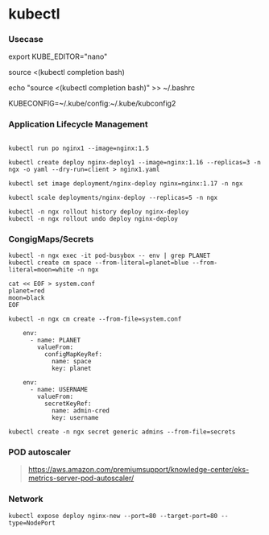 #  kubectl


### Usecase 

export KUBE_EDITOR="nano"

source <(kubectl completion bash)

echo "source <(kubectl completion bash)" >> ~/.bashrc

KUBECONFIG=~/.kube/config:~/.kube/kubconfig2

### Application Lifecycle Management

```

kubectl run po nginx1 --image=nginx:1.5

kubectl create deploy nginx-deploy1 --image=nginx:1.16 --replicas=3 -n ngx -o yaml --dry-run=client > nginx1.yaml

kubectl set image deployment/nginx-deploy nginx=nginx:1.17 -n ngx

kubectl scale deployments/nginx-deploy --replicas=5 -n ngx

kubectl -n ngx rollout history deploy nginx-deploy
kubectl -n ngx rollout undo deploy nginx-deploy

```

### CongigMaps/Secrets

```
kubectl -n ngx exec -it pod-busybox -- env | grep PLANET
kubectl create cm space --from-literal=planet=blue --from-literal=moon=white -n ngx

cat << EOF > system.conf
planet=red
moon=black
EOF

kubectl -n ngx cm create --from-file=system.conf

    env:
      - name: PLANET
        valueFrom:
          configMapKeyRef:
            name: space
            key: planet

    env:
      - name: USERNAME
        valueFrom:
          secretKeyRef:
            name: admin-cred
            key: username

kubectl create -n ngx secret generic admins --from-file=secrets
```

### POD autoscaler

> https://aws.amazon.com/premiumsupport/knowledge-center/eks-metrics-server-pod-autoscaler/


### Network

```
kubectl expose deploy nginx-new --port=80 --target-port=80 --type=NodePort

```
